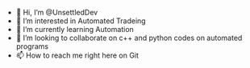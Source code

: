 - 👋 Hi, I’m @UnsettledDev
- 👀 I’m interested in Automated Tradeing
- 🌱 I’m currently learning Automation
- 💞️ I’m looking to collaborate on c++ and python codes on automated programs
- 📫 How to reach me right here on Git

<!---
UnsettledDev/UnsettledDev is a ✨ special ✨ repository because its `README.md` (this file) appears on your GitHub profile.
You can click the Preview link to take a look at your changes.
--->

